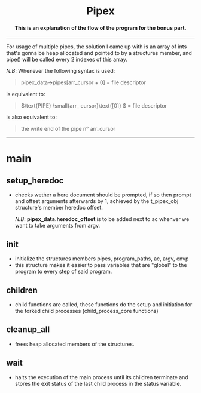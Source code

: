 <h1 align="center"><strong>Pipex</strong></h1>

<h4 align="center"><strong>This is an explanation of the flow of the program for the bonus part.</strong></h4>

---

For usage of multiple pipes, the solution I came up with is an array of ints that's gonna be heap allocated and pointed to by a structures member, and pipe() will be called every 2 indexes of this array.

_N.B_: Whenever the following syntax is used:

> pipex_data->pipes[arr_cursor + 0] = file descriptor

is equivalent to:

> $\text{PIPE} \small{arr\_ cursor}\text{[0]} $ = file descriptor

is also equivalent to:

> the write end of the pipe n° arr_cursor

---

# **main**

## **setup_heredoc**

- checks wether a here document should be prompted, if so then prompt and offset arguments afterwards by 1, achieved by the t_pipex_obj structure's member heredoc offset.

  _N.B_: **pipex_data.heredoc_offset** is to be added next to ac whenver we want to take arguments from argv.

## **init**

- initialize the structures members pipes, program_paths, ac, argv, envp
- this structure makes it easier to pass variables that are "global" to the program to every step of said program.

## **children**

- child functions are called, these functions do the setup and initiation for the forked child processes (child_process_core functions)

## **cleanup_all**

- frees heap allocated members of the structures.

## **wait**

- halts the execution of the main process until its children terminate and stores the exit status of the last child process in the status variable.

